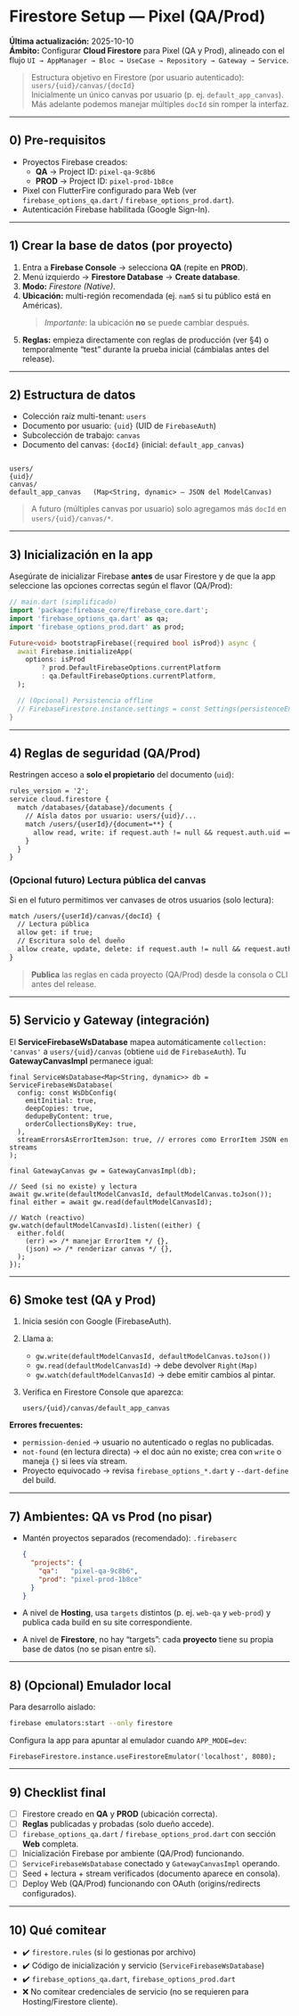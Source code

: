 # Firestore Setup — Pixel (QA/Prod)

**Última actualización:** 2025-10-10  
**Ámbito:** Configurar **Cloud Firestore** para Pixel (QA y Prod), alineado con el flujo `UI → AppManager → Bloc → UseCase → Repository → Gateway → Service`.

> Estructura objetivo en Firestore (por usuario autenticado):  
> `users/{uid}/canvas/{docId}`  
> Inicialmente un único canvas por usuario (p. ej. `default_app_canvas`). Más adelante podemos manejar múltiples `docId` sin romper la interfaz.

---

## 0) Pre-requisitos

- Proyectos Firebase creados:
  - **QA** → Project ID: `pixel-qa-9c8b6`
  - **PROD** → Project ID: `pixel-prod-1b8ce`
- Pixel con FlutterFire configurado para Web (ver `firebase_options_qa.dart` / `firebase_options_prod.dart`).
- Autenticación Firebase habilitada (Google Sign-In).

---

## 1) Crear la base de datos (por proyecto)

1. Entra a **Firebase Console** → selecciona **QA** (repite en **PROD**).
2. Menú izquierdo → **Firestore Database** → **Create database**.
3. **Modo:** *Firestore (Native)*.
4. **Ubicación:** multi-región recomendada (ej. `nam5` si tu público está en Américas).  
   > _Importante_: la ubicación **no** se puede cambiar después.
5. **Reglas:** empieza directamente con reglas de producción (ver §4) o temporalmente “test” durante la prueba inicial (cámbialas antes del release).

---

## 2) Estructura de datos

- Colección raíz multi-tenant: `users`
- Documento por usuario: `{uid}` (UID de `FirebaseAuth`)
- Subcolección de trabajo: `canvas`
- Documento del canvas: `{docId}` (inicial: `default_app_canvas`)

```

users/
{uid}/
canvas/
default_app_canvas   (Map<String, dynamic> — JSON del ModelCanvas)

````

> A futuro (múltiples canvas por usuario) solo agregamos más `docId` en `users/{uid}/canvas/*`.

---

## 3) Inicialización en la app

Asegúrate de inicializar Firebase **antes** de usar Firestore y de que la app seleccione las opciones correctas según el flavor (QA/Prod):

```dart
// main.dart (simplificado)
import 'package:firebase_core/firebase_core.dart';
import 'firebase_options_qa.dart' as qa;
import 'firebase_options_prod.dart' as prod;

Future<void> bootstrapFirebase({required bool isProd}) async {
  await Firebase.initializeApp(
    options: isProd
        ? prod.DefaultFirebaseOptions.currentPlatform
        : qa.DefaultFirebaseOptions.currentPlatform,
  );

  // (Opcional) Persistencia offline
  // FirebaseFirestore.instance.settings = const Settings(persistenceEnabled: true);
}
````

---

## 4) Reglas de seguridad (QA/Prod)

Restringen acceso a **solo el propietario** del documento (`uid`):

```txt
rules_version = '2';
service cloud.firestore {
  match /databases/{database}/documents {
    // Aísla datos por usuario: users/{uid}/...
    match /users/{userId}/{document=**} {
      allow read, write: if request.auth != null && request.auth.uid == userId;
    }
  }
}
```

### (Opcional futuro) Lectura pública del canvas

Si en el futuro permitimos ver canvases de otros usuarios (solo lectura):

```txt
match /users/{userId}/canvas/{docId} {
  // Lectura pública
  allow get: if true;
  // Escritura solo del dueño
  allow create, update, delete: if request.auth != null && request.auth.uid == userId;
}
```

> **Publica** las reglas en cada proyecto (QA/Prod) desde la consola o CLI antes del release.

---

## 5) Servicio y Gateway (integración)

El **ServiceFirebaseWsDatabase** mapea automáticamente `collection: 'canvas'` a `users/{uid}/canvas` (obtiene `uid` de `FirebaseAuth`).
Tu **GatewayCanvasImpl** permanece igual:

```
final ServiceWsDatabase<Map<String, dynamic>> db = ServiceFirebaseWsDatabase(
  config: const WsDbConfig(
    emitInitial: true,
    deepCopies: true,
    dedupeByContent: true,
    orderCollectionsByKey: true,
  ),
  streamErrorsAsErrorItemJson: true, // errores como ErrorItem JSON en streams
);

final GatewayCanvas gw = GatewayCanvasImpl(db);

// Seed (si no existe) y lectura
await gw.write(defaultModelCanvasId, defaultModelCanvas.toJson());
final either = await gw.read(defaultModelCanvasId);

// Watch (reactivo)
gw.watch(defaultModelCanvasId).listen((either) {
  either.fold(
    (err) => /* manejar ErrorItem */ {},
    (json) => /* renderizar canvas */ {},
  );
});
```

---

## 6) Smoke test (QA y Prod)

1. Inicia sesión con Google (FirebaseAuth).
2. Llama a:

    * `gw.write(defaultModelCanvasId, defaultModelCanvas.toJson())`
    * `gw.read(defaultModelCanvasId)` → debe devolver `Right(Map)`
    * `gw.watch(defaultModelCanvasId)` → debe emitir cambios al pintar.
3. Verifica en Firestore Console que aparezca:

   ```
   users/{uid}/canvas/default_app_canvas
   ```

**Errores frecuentes:**

* `permission-denied` → usuario no autenticado o reglas no publicadas.
* `not-found` (en lectura directa) → el doc aún no existe; crea con `write` o maneja `{}` si lees vía stream.
* Proyecto equivocado → revisa `firebase_options_*.dart` y `--dart-define` del build.

---

## 7) Ambientes: QA vs Prod (no pisar)

* Mantén proyectos separados (recomendado):
  `.firebaserc`

  ```json
  {
    "projects": {
      "qa":   "pixel-qa-9c8b6",
      "prod": "pixel-prod-1b8ce"
    }
  }
  ```
* A nivel de **Hosting**, usa `targets` distintos (p. ej. `web-qa` y `web-prod`) y publica cada build en su site correspondiente.
* A nivel de **Firestore**, no hay “targets”: cada **proyecto** tiene su propia base de datos (no se pisan entre sí).

---

## 8) (Opcional) Emulador local

Para desarrollo aislado:

```bash
firebase emulators:start --only firestore
```

Configura la app para apuntar al emulador cuando `APP_MODE=dev`:

```
FirebaseFirestore.instance.useFirestoreEmulator('localhost', 8080);
```

---

## 9) Checklist final

* [ ] Firestore creado en **QA** y **PROD** (ubicación correcta).
* [ ] **Reglas** publicadas y probadas (solo dueño accede).
* [ ] `firebase_options_qa.dart` / `firebase_options_prod.dart` con sección **Web** completa.
* [ ] Inicialización Firebase por ambiente (QA/Prod) funcionando.
* [ ] `ServiceFirebaseWsDatabase` conectado y `GatewayCanvasImpl` operando.
* [ ] Seed + lectura + stream verificados (documento aparece en consola).
* [ ] Deploy Web (QA/Prod) funcionando con OAuth (origins/redirects configurados).

---

## 10) Qué comitear

* ✔️ `firestore.rules` (si lo gestionas por archivo)
* ✔️ Código de inicialización y servicio (`ServiceFirebaseWsDatabase`)
* ✔️ `firebase_options_qa.dart`, `firebase_options_prod.dart`
* ❌ No comitear credenciales de servicio (no se requieren para Hosting/Firestore cliente).
